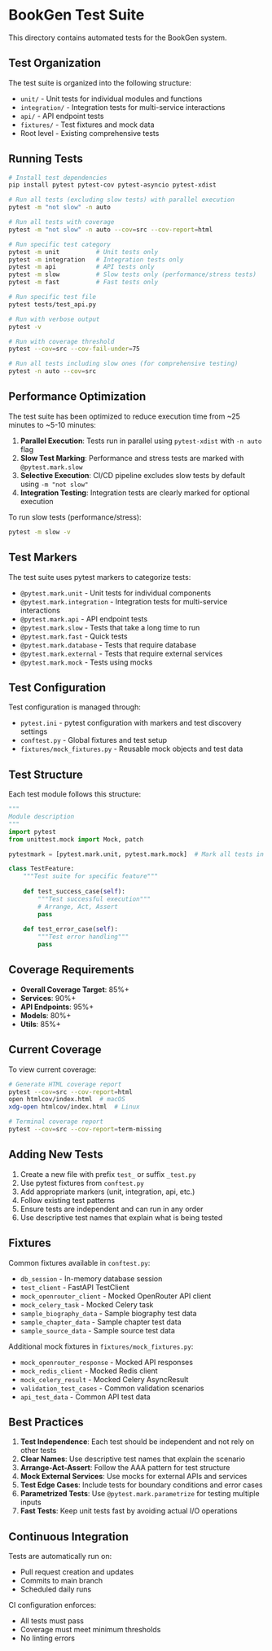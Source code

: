 # BookGen Test Suite

This directory contains automated tests for the BookGen system.

## Test Organization

The test suite is organized into the following structure:

- `unit/` - Unit tests for individual modules and functions
- `integration/` - Integration tests for multi-service interactions
- `api/` - API endpoint tests
- `fixtures/` - Test fixtures and mock data
- Root level - Existing comprehensive tests

## Running Tests

```bash
# Install test dependencies
pip install pytest pytest-cov pytest-asyncio pytest-xdist

# Run all tests (excluding slow tests) with parallel execution
pytest -m "not slow" -n auto

# Run all tests with coverage
pytest -m "not slow" -n auto --cov=src --cov-report=html

# Run specific test category
pytest -m unit          # Unit tests only
pytest -m integration   # Integration tests only
pytest -m api           # API tests only
pytest -m slow          # Slow tests only (performance/stress tests)
pytest -m fast          # Fast tests only

# Run specific test file
pytest tests/test_api.py

# Run with verbose output
pytest -v

# Run with coverage threshold
pytest --cov=src --cov-fail-under=75

# Run all tests including slow ones (for comprehensive testing)
pytest -n auto --cov=src
```

## Performance Optimization

The test suite has been optimized to reduce execution time from ~25 minutes to ~5-10 minutes:

1. **Parallel Execution**: Tests run in parallel using `pytest-xdist` with `-n auto` flag
2. **Slow Test Marking**: Performance and stress tests are marked with `@pytest.mark.slow`
3. **Selective Execution**: CI/CD pipeline excludes slow tests by default using `-m "not slow"`
4. **Integration Testing**: Integration tests are clearly marked for optional execution

To run slow tests (performance/stress):
```bash
pytest -m slow -v
```

## Test Markers

The test suite uses pytest markers to categorize tests:

- `@pytest.mark.unit` - Unit tests for individual components
- `@pytest.mark.integration` - Integration tests for multi-service interactions
- `@pytest.mark.api` - API endpoint tests
- `@pytest.mark.slow` - Tests that take a long time to run
- `@pytest.mark.fast` - Quick tests
- `@pytest.mark.database` - Tests that require database
- `@pytest.mark.external` - Tests that require external services
- `@pytest.mark.mock` - Tests using mocks

## Test Configuration

Test configuration is managed through:

- `pytest.ini` - pytest configuration with markers and test discovery settings
- `conftest.py` - Global fixtures and test setup
- `fixtures/mock_fixtures.py` - Reusable mock objects and test data

## Test Structure

Each test module follows this structure:

```python
"""
Module description
"""
import pytest
from unittest.mock import Mock, patch

pytestmark = [pytest.mark.unit, pytest.mark.mock]  # Mark all tests in module

class TestFeature:
    """Test suite for specific feature"""
    
    def test_success_case(self):
        """Test successful execution"""
        # Arrange, Act, Assert
        pass
    
    def test_error_case(self):
        """Test error handling"""
        pass
```

## Coverage Requirements

- **Overall Coverage Target**: 85%+
- **Services**: 90%+
- **API Endpoints**: 95%+
- **Models**: 80%+
- **Utils**: 85%+

## Current Coverage

To view current coverage:

```bash
# Generate HTML coverage report
pytest --cov=src --cov-report=html
open htmlcov/index.html  # macOS
xdg-open htmlcov/index.html  # Linux

# Terminal coverage report
pytest --cov=src --cov-report=term-missing
```

## Adding New Tests

1. Create a new file with prefix `test_` or suffix `_test.py`
2. Use pytest fixtures from `conftest.py`
3. Add appropriate markers (unit, integration, api, etc.)
4. Follow existing test patterns
5. Ensure tests are independent and can run in any order
6. Use descriptive test names that explain what is being tested

## Fixtures

Common fixtures available in `conftest.py`:

- `db_session` - In-memory database session
- `test_client` - FastAPI TestClient
- `mock_openrouter_client` - Mocked OpenRouter API client
- `mock_celery_task` - Mocked Celery task
- `sample_biography_data` - Sample biography test data
- `sample_chapter_data` - Sample chapter test data
- `sample_source_data` - Sample source test data

Additional mock fixtures in `fixtures/mock_fixtures.py`:

- `mock_openrouter_response` - Mocked API responses
- `mock_redis_client` - Mocked Redis client
- `mock_celery_result` - Mocked Celery AsyncResult
- `validation_test_cases` - Common validation scenarios
- `api_test_data` - Common API test data

## Best Practices

1. **Test Independence**: Each test should be independent and not rely on other tests
2. **Clear Names**: Use descriptive test names that explain the scenario
3. **Arrange-Act-Assert**: Follow the AAA pattern for test structure
4. **Mock External Services**: Use mocks for external APIs and services
5. **Test Edge Cases**: Include tests for boundary conditions and error cases
6. **Parametrized Tests**: Use `@pytest.mark.parametrize` for testing multiple inputs
7. **Fast Tests**: Keep unit tests fast by avoiding actual I/O operations

## Continuous Integration

Tests are automatically run on:
- Pull request creation and updates
- Commits to main branch
- Scheduled daily runs

CI configuration enforces:
- All tests must pass
- Coverage must meet minimum thresholds
- No linting errors
